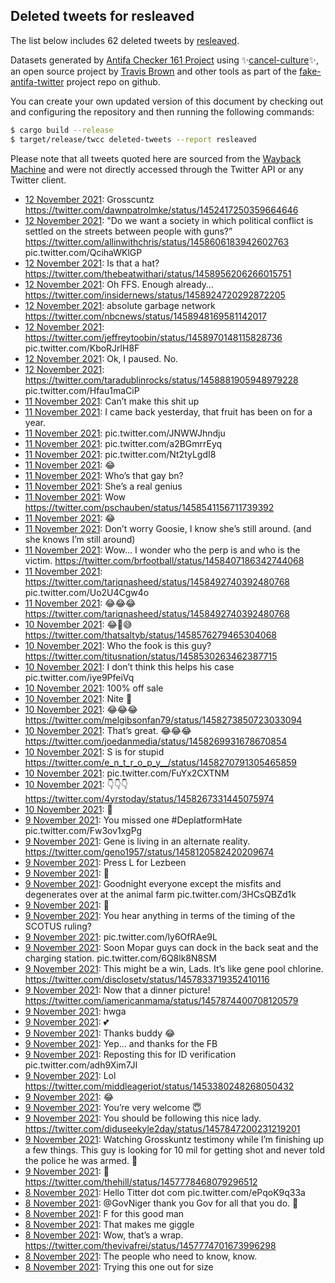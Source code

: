 ## Deleted tweets for resleaved

The list below includes 62 deleted tweets by
[resleaved](https://twitter.com/resleaved).



Datasets generated by [Antifa Checker 161 Project](https://twitter.com/antifacheck161) using ✨[cancel-culture](https://github.com/travisbrown/cancel-culture)✨, an open source project by 
[Travis Brown](https://twitter.com/travisbrown) and other tools as part of the 
[fake-antifa-twitter](https://github.com/antifacheck161/fake-antifa-twitter) project repo on github.

You can create your own updated version of this document by checking out and configuring the
repository and then running the following commands:

```bash
$ cargo build --release
$ target/release/twcc deleted-tweets --report resleaved
```

Please note that all tweets quoted here are sourced from the
[Wayback Machine](https://web.archive.org) and were not directly accessed through the Twitter API or
any Twitter client.

* [12 November 2021](https://web.archive.org/web/20211112045554/https://twitter.com/resleaved/status/1459022041357692942): Grosscuntz https://twitter.com/dawnpatrolmke/status/1452417250359664646 <!--1459022041357692942-->
* [12 November 2021](https://web.archive.org/web/20211112045024/https://twitter.com/resleaved/status/1459020687042097162): "Do we want a society in which political conflict is settled on the streets between people with guns?”  https://twitter.com/allinwithchris/status/1458606183942602763  pic.twitter.com/QcihaWKlGP <!--1459020687042097162-->
* [12 November 2021](https://web.archive.org/web/20211112044739/https://twitter.com/resleaved/status/1459019988946333715): Is that a hat? https://twitter.com/thebeatwithari/status/1458956206266015751 <!--1459019988946333715-->
* [12 November 2021](https://web.archive.org/web/20211112044539/https://twitter.com/resleaved/status/1459019496044310547): Oh FFS. Enough already… https://twitter.com/insidernews/status/1458924720292872205 <!--1459019496044310547-->
* [12 November 2021](https://web.archive.org/web/20211112043629/https://twitter.com/resleaved/status/1459017204079472690): absolute garbage network https://twitter.com/nbcnews/status/1458948169581142017 <!--1459017204079472690-->
* [12 November 2021](https://web.archive.org/web/20211112041006/https://twitter.com/resleaved/status/1459010555730145282): https://twitter.com/jeffreytoobin/status/1458970148115828736  pic.twitter.com/KboRJrlH8F <!--1459010555730145282-->
* [12 November 2021](https://web.archive.org/web/20211112010556/https://twitter.com/resleaved/status/1458964203209908226): Ok, I paused.  No. <!--1458964203209908226-->
* [12 November 2021](https://web.archive.org/web/20211112010432/https://twitter.com/resleaved/status/1458963827253522434): https://twitter.com/taradublinrocks/status/1458881905948979228  pic.twitter.com/Hfau1maCiP <!--1458963827253522434-->
* [11 November 2021](https://web.archive.org/web/20211111202336/https://twitter.com/resleaved/status/1458893156351676416): Can’t make this shit up <!--1458893156351676416-->
* [11 November 2021](https://web.archive.org/web/20211111071811/https://twitter.com/resleaved/status/1458695481194946561): I came back yesterday, that fruit has  been on for a year. <!--1458695481194946561-->
* [11 November 2021](https://web.archive.org/web/20211111071356/https://twitter.com/resleaved/status/1458694422577692683): pic.twitter.com/JNWWJhndju <!--1458694422577692683-->
* [11 November 2021](https://web.archive.org/web/20211111071200/https://twitter.com/resleaved/status/1458693912076369920): pic.twitter.com/a2BGmrrEyq <!--1458693912076369920-->
* [11 November 2021](https://web.archive.org/web/20211111071048/https://twitter.com/resleaved/status/1458693636086972419): pic.twitter.com/Nt2tyLgdI8 <!--1458693636086972419-->
* [11 November 2021](https://web.archive.org/web/20211111070444/https://twitter.com/resleaved/status/1458692082202288129): 😂 <!--1458692082202288129-->
* [11 November 2021](https://web.archive.org/web/20211111070113/https://twitter.com/resleaved/status/1458691184826765314): Who’s that gay bn? <!--1458691184826765314-->
* [11 November 2021](https://web.archive.org/web/20211111053336/https://twitter.com/resleaved/status/1458669191377166337): She’s a real genius <!--1458669191377166337-->
* [11 November 2021](https://web.archive.org/web/20211111050810/https://twitter.com/resleaved/status/1458662477860904960): Wow https://twitter.com/pschauben/status/1458541156711739392 <!--1458662477860904960-->
* [11 November 2021](https://web.archive.org/web/20211111050115/https://twitter.com/resleaved/status/1458660290095194113): 😂 <!--1458660290095194113-->
* [11 November 2021](https://web.archive.org/web/20211111045610/https://twitter.com/resleaved/status/1458658733102354434): Don’t worry Goosie, I know she’s still around.  (and she knows I’m still around) <!--1458658733102354434-->
* [11 November 2021](https://web.archive.org/web/20211111012752/https://twitter.com/resleaved/status/1458593530264367107): Wow… I wonder who the perp is and who is the victim. https://twitter.com/brfootball/status/1458407186342744068 <!--1458593530264367107-->
* [11 November 2021](https://web.archive.org/web/20211111010823/https://twitter.com/resleaved/status/1458586626490257408): https://twitter.com/tariqnasheed/status/1458492740392480768  pic.twitter.com/Uo2U4Cgw4o <!--1458586626490257408-->
* [11 November 2021](https://web.archive.org/web/20211111010720/https://twitter.com/resleaved/status/1458586327335772160): 😂😂😂 https://twitter.com/tariqnasheed/status/1458492740392480768 <!--1458586327335772160-->
* [10 November 2021](https://web.archive.org/web/20211111005744/https://twitter.com/resleaved/status/1458582957346766850): 😂🤣😅 https://twitter.com/thatsaltyb/status/1458576279465304068 <!--1458582957346766850-->
* [10 November 2021](https://web.archive.org/web/20211111004131/https://twitter.com/resleaved/status/1458577293224382468): Who the fook is this guy? https://twitter.com/titusnation/status/1458530263462387715 <!--1458577293224382468-->
* [10 November 2021](https://web.archive.org/web/20211110205743/https://twitter.com/resleaved/status/1458524845797478401): I don’t think this helps his case pic.twitter.com/iye9PfeiVq <!--1458524845797478401-->
* [10 November 2021](https://web.archive.org/web/20211110202230/https://twitter.com/resleaved/status/1458512220275585025): 100% off sale <!--1458512220275585025-->
* [10 November 2021](https://web.archive.org/web/20211110043117/https://twitter.com/resleaved/status/1458291111391334402): Nite 🙏 <!--1458291111391334402-->
* [10 November 2021](https://web.archive.org/web/20211110034656/https://twitter.com/resleaved/status/1458279961211686912): 😂😂😂 https://twitter.com/melgibsonfan79/status/1458273850723033094 <!--1458279961211686912-->
* [10 November 2021](https://web.archive.org/web/20211110031906/https://twitter.com/resleaved/status/1458272942220009475): That’s great. 😂😂😂 https://twitter.com/joedanmedia/status/1458269931678670854 <!--1458272942220009475-->
* [10 November 2021](https://web.archive.org/web/20211110031745/https://twitter.com/resleaved/status/1458272595439235074): S is for stupid https://twitter.com/e_n_t_r_o_p_y__/status/1458270791305465859 <!--1458272595439235074-->
* [10 November 2021](https://web.archive.org/web/20211110031502/https://twitter.com/resleaved/status/1458271921859174402): pic.twitter.com/FuYx2CXTNM <!--1458271921859174402-->
* [10 November 2021](https://web.archive.org/web/20211110030603/https://twitter.com/resleaved/status/1458269614404734980): 👇👇👇 https://twitter.com/4yrstoday/status/1458267331445075974 <!--1458269614404734980-->
* [10 November 2021](https://web.archive.org/web/20211110023121/https://twitter.com/resleaved/status/1458260901547712517): 🤔 <!--1458260901547712517-->
* [ 9 November 2021](https://web.archive.org/web/20211109184549/https://twitter.com/resleaved/status/1458140968683593729): You missed one  #DeplatformHate  pic.twitter.com/Fw3ov1xgPg <!--1458140968683593729-->
* [ 9 November 2021](https://web.archive.org/web/20211109172713/https://twitter.com/resleaved/status/1458121686272839687): Gene is living in an alternate reality. https://twitter.com/geno1957/status/1458120582420209674 <!--1458121686272839687-->
* [ 9 November 2021](https://web.archive.org/web/20211109142009/https://twitter.com/resleaved/status/1458076888702898179): Press L for Lezbeen <!--1458076888702898179-->
* [ 9 November 2021](https://web.archive.org/web/20211109042119/https://twitter.com/resleaved/status/1457926193433427969): 🙏 <!--1457926193433427969-->
* [ 9 November 2021](https://web.archive.org/web/20211109041403/https://twitter.com/resleaved/status/1457924374351294467): Goodnight everyone except the misfits and degenerates over at the animal farm pic.twitter.com/3HCsQBZd1k <!--1457924374351294467-->
* [ 9 November 2021](https://web.archive.org/web/20211109035100/https://twitter.com/resleaved/status/1457918575377780743): 🤨 <!--1457918575377780743-->
* [ 9 November 2021](https://web.archive.org/web/20211109035007/https://twitter.com/resleaved/status/1457918343395033090): You hear anything in terms of the timing of the SCOTUS ruling? <!--1457918343395033090-->
* [ 9 November 2021](https://web.archive.org/web/20211109034341/https://twitter.com/resleaved/status/1457916712960110592): pic.twitter.com/ly6OfRAe9L <!--1457916712960110592-->
* [ 9 November 2021](https://web.archive.org/web/20211109022317/https://twitter.com/resleaved/status/1457894369575460874): Soon Mopar guys can dock in the back seat and the charging station. pic.twitter.com/6Q8lk8N8SM <!--1457894369575460874-->
* [ 9 November 2021](https://web.archive.org/web/20211109020825/https://twitter.com/resleaved/status/1457890830526521345): This might be a win, Lads. It’s like gene pool chlorine. https://twitter.com/disclosetv/status/1457833719352410116 <!--1457890830526521345-->
* [ 9 November 2021](https://web.archive.org/web/20211109015530/https://twitter.com/resleaved/status/1457886537853587456): Now that a dinner picture! https://twitter.com/iamericanmama/status/1457874400708120579 <!--1457886537853587456-->
* [ 9 November 2021](https://web.archive.org/web/20211109015506/https://twitter.com/resleaved/status/1457886284207243270): hwga <!--1457886284207243270-->
* [ 9 November 2021](https://web.archive.org/web/20211109015112/https://twitter.com/resleaved/status/1457885009671507974): 💕 <!--1457885369224110087-->
* [ 9 November 2021](https://web.archive.org/web/20211109015221/https://twitter.com/resleaved/status/1457885315792781313): Thanks buddy 😂 <!--1457885315792781313-->
* [ 9 November 2021](https://web.archive.org/web/20211109015005/https://twitter.com/resleaved/status/1457884635212439555): Yep… and thanks for the FB <!--1457885009671507974-->
* [ 9 November 2021](https://web.archive.org/web/20211109015005/https://twitter.com/resleaved/status/1457884635212439555): Reposting this for ID verification pic.twitter.com/adh9Xim7JI <!--1457884635212439555-->
* [ 9 November 2021](https://web.archive.org/web/20211109014423/https://twitter.com/resleaved/status/1457882594629103618): Lol https://twitter.com/middleageriot/status/1453380248268050432 <!--1457882594629103618-->
* [ 9 November 2021](https://web.archive.org/web/20211109013025/https://twitter.com/resleaved/status/1457878935811809280): 😂 <!--1457878935811809280-->
* [ 9 November 2021](https://web.archive.org/web/20211109011548/https://twitter.com/resleaved/status/1457873930362961926): You’re very welcome 😇 <!--1457876050394877961-->
* [ 9 November 2021](https://web.archive.org/web/20211109011548/https://twitter.com/resleaved/status/1457873930362961926): You should be following this nice lady. https://twitter.com/diduseekyle2day/status/1457847200231219201 <!--1457873930362961926-->
* [ 9 November 2021](https://web.archive.org/web/20211109004807/https://twitter.com/resleaved/status/1457868395836289025): Watching Grosskuntz testimony while I’m finishing up a few things. This guy is looking for 10 mil for getting shot and never told the police he was armed. 🤔 <!--1457868395836289025-->
* [ 9 November 2021](https://web.archive.org/web/20211109001355/https://twitter.com/resleaved/status/1457860568791109636): 🤨 https://twitter.com/thehill/status/1457778468079296512 <!--1457860568791109636-->
* [ 8 November 2021](https://web.archive.org/web/20211108203648/https://twitter.com/resleaved/status/1457805894222221313): Hello Titter dot com pic.twitter.com/ePqoK9q33a <!--1457805894222221313-->
* [ 8 November 2021](https://web.archive.org/web/20211108203330/https://twitter.com/resleaved/status/1457804860099813377): @GovNiger  thank you Gov for all that you do. 🙏 <!--1457804860099813377-->
* [ 8 November 2021](https://web.archive.org/web/20211108202724/https://twitter.com/resleaved/status/1457803350443847683): F for this good man <!--1457803350443847683-->
* [ 8 November 2021](https://web.archive.org/web/20211108201749/https://twitter.com/resleaved/status/1457801136585412618): That makes me giggle <!--1457801136585412618-->
* [ 8 November 2021](https://web.archive.org/web/20211108201250/https://twitter.com/resleaved/status/1457799616573820928): Wow, that’s a wrap. https://twitter.com/thevivafrei/status/1457774701673996298 <!--1457799616573820928-->
* [ 8 November 2021](https://web.archive.org/web/20211108200339/https://twitter.com/resleaved/status/1457796979644190721): The people who need to know, know. <!--1457796979644190721-->
* [ 8 November 2021](https://web.archive.org/web/20211108204440/https://twitter.com/resleaved/status/1457778226374135809): Trying this one out for size <!--1457778226374135809-->
